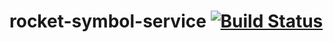 # rocket-symbol-service [![Build Status](https://travis-ci.org/phyzicsz/rocket-symbol-service.svg?branch=development)](https://travis-ci.org/phyzicsz/rocket-symbol-service)
